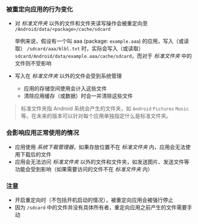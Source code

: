 ### 被重定向应用的行为变化
* 对 _标准文件夹_ 以外的文件和文件夹读写操作会被重定向至 `/Android/data/<package>/cache/sdcard`

  举例来说，假设有一个叫 aaa (package: `example.aaa`) 的应用，写入（或读取） `/sdcard/aaa/blbl.txt` 时，实际会写入（或读取） `sdcard/Android/data/example.aaa/cache/sdcard`，而对于 _标准文件夹_ 中的文件则不受影响

* 写入在 _标准文件夹_ 以外的文件会受到系统管理
  * 应用的存储空间使用会计入这些文件
  * 清除应用缓存（或数据）时会一并清除这些文件

> 标准文件夹指 Android 系统会产生的文件夹，如 `Android` `Pictures` `Music` 等。在未来的版本可以针对每个应用单独指定什么是标准文件夹。

### 会影响应用正常使用的情况
* 应用使用 _系统下载管理器_，如果存放位置不在 _标准文件夹_ 内，应用会无法使用下载后的文件
* 应用会无法访问 _标准文件夹_ 以外的文件和文件夹，如发送图片、发送文件等功能会受到影响（如果需要访问的文件不在 _标准文件夹_ 内）

### 注意
* 开启重定向时（不包括开机启动的情况），被重定向应用会被强行停止
* 因为 `/sdcard` 中的文件并没有具体所有者，重定向应用之前产生的文件需要手动